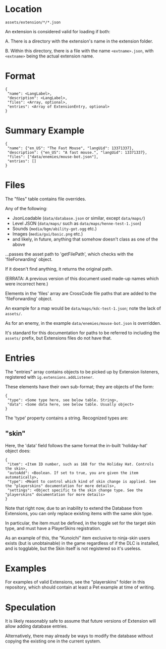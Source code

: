 # Location

`assets/extension/*/*.json`

An extension is considered valid for loading if both:

A. There is a directory with the extension's name in the extension folder.

B. Within this directory, there is a file with the name `<extname>.json`, with `<extname>` being the actual extension name.

# Format

```
{
 "name": <LangLabel>,
 "description": <LangLabel>,
 "files": <Array, optional>,
 "entries": <Array of ExtensionEntry, optional>
}
```

# Summary Example

```
{
 "name": {"en_US": "The Fast Mouse", "langUid": 13371337},
 "description": {"en_US": "A fast mouse.", "langUid": 13371337},
 "files": ["data/enemies/mouse-bot.json"],
 "entries": []
}
```

# Files

The "files" table contains file overrides.

Any of the following:

+ JsonLoadable (`data/database.json` or similar, except `data/maps/`)
+ Level JSON (`data/maps/` such as `data/maps/henne-test-1.json`)
+ Sounds (`media/bgm/ability-got.ogg` etc.)
+ Images (`media/gui/basic.png` etc.)
+ and likely, in future, anything that somehow doesn't class as one of the above

...passes the asset path to 'getFilePath', which checks with the 'fileForwarding' object.

If it doesn't find anything, it returns the original path.

(ERRATA: A previous version of this document used made-up names which were incorrect here.)

Elements in the 'files' array are CrossCode file paths that are added to the 'fileForwarding' object.

An example for a map would be `data/maps/kdc-test-1.json`; note the lack of `assets/`.

As for an enemy, in the example `data/enemies/mouse-bot.json` is overridden.

It's standard for this documentation for paths to be referred to including the `assets/` prefix, but Extensions files do not have that.

# Entries

The "entries" array contains objects to be picked up by Extension listeners, registered with `ig.extensions.addListener`.

These elements have their own sub-format; they are objects of the form:

```
{
 "type": <Some type here, see below table. String>,
 "data": <Some data here, see below table. Usually object>
}
```

The 'type' property contains a string. Recognized types are:

## "skin"

Here, the 'data' field follows the same format the in-built 'holiday-hat' object does:

```
{
 "item": <Item ID number, such as 168 for the Holiday Hat. Controls the skin>,
 "autoAdd": <Boolean. If set to true, you are given the item automatically>,
 "type": <Meant to control which kind of skin change is applied. See the "playerskins" documentation for more details>,
 "settings": <Object specific to the skin change type. See the "playerskins" documentation for more details>
}
```

Note that right now, due to an inability to extend the Database from Extensions, you can only replace existing items with the same skin type.

In particular, the item must be defined, in the toggle set for the target skin type, and must have a PlayerSkins registration.

As an example of this, the "Kunoichi" item exclusive to ninja-skin users exists (but is unobtainable) in the game regardless of if the DLC is installed, and is togglable, but the Skin itself is not registered so it's useless.

# Examples

For examples of valid Extensions, see the "playerskins" folder in this repository, which should contain at least a Pet example at time of writing.

# Speculation

It is likely reasonably safe to assume that future versions of Extension will allow adding database entries.

Alternatively, there may already be ways to modify the database without copying the existing one in the current system.

